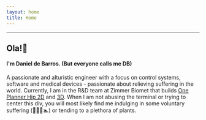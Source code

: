 ```yaml
---
layout: home
title: Home
---
```


---
## Ola!👋
<!-- ideally this should all be moved to About -->
#### I'm Daniel de Barros. (But everyone calls me DB)
A passionate and alturistic engineer with a focus on control systems, software and medical devices - passionate about relieving suffering in the world. Currently, I am in the R&D team at Zimmer Biomet that builds [One Planner Hip 2D](https://www.zimmerbiomet.com/en/products-and-solutions/specialties/hip/one-planner-hip.html) and <a href="{{ '/oph3d' | relative_url }}" target="_blank">3D</a>. When I am not abusing the terminal or trying to center this div, you will most likely find me indulging in some voluntary suffering (🏃🚴‍♂️🏊) or tending to a plethora of plants.
